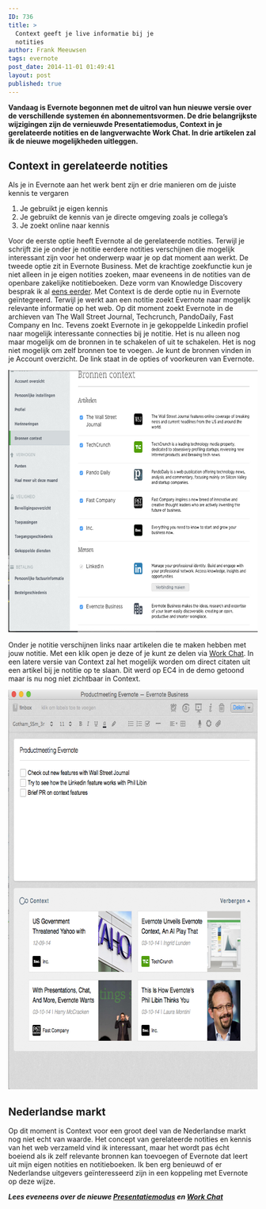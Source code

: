```yaml
---
ID: 736
title: >
  Context geeft je live informatie bij je
  notities
author: Frank Meeuwsen
tags: evernote
post_date: 2014-11-01 01:49:41
layout: post
published: true
---
```

<strong>Vandaag is Evernote begonnen met de uitrol van hun nieuwe versie over de verschillende systemen én abonnementsvormen. De drie belangrijkste wijzigingen zijn de vernieuwde Presentatiemodus, Context in je gerelateerde notities en de langverwachte Work Chat. In drie artikelen zal ik de nieuwe mogelijkheden uitleggen.</strong>

<!--more-->

<h2 id="contextingerelateerdenotities">Context in gerelateerde notities</h2>

Als je in Evernote aan het werk bent zijn er drie manieren om de juiste kennis te vergaren

<ol>
    <li>Je gebruikt je eigen kennis</li>
    <li>Je gebruikt de kennis van je directe omgeving zoals je collega’s</li>
    <li>Je zoekt online naar kennis</li>
</ol>

Voor de eerste optie heeft Evernote al de gerelateerde notities. Terwijl je schrijft zie je onder je notitie eerdere notities verschijnen die mogelijk interessant zijn voor het onderwerp waar je op dat moment aan werkt. De tweede optie zit in Evernote Business. Met de krachtige zoekfunctie kun je niet alleen in je eigen notities zoeken, maar eveneens in de notities van de openbare zakelijke notitieboeken. Deze vorm van Knowledge Discovery besprak ik al <a href="http://allesonthouden.nl/de-3-elementen-van-evernote-business/">eens eerder</a>.
Met Context is de derde optie nu in Evernote geïntegreerd. Terwijl je werkt aan een notitie zoekt Evernote naar mogelijk relevante informatie op het web. Op dit moment zoekt Evernote in de archieven van The Wall Street Journal, Techcrunch, PandoDaily, Fast Company en Inc. Tevens zoekt Evernote in je gekoppelde Linkedin profiel naar mogelijk interessante connecties bij je notitie. Het is nu alleen nog maar mogelijk om de bronnen in te schakelen of uit te schakelen. Het is nog niet mogelijk om zelf bronnen toe te voegen. Je kunt de bronnen vinden in je Account overzicht. De link staat in de opties of voorkeuren van Evernote.

<img class="aligncenter wp-image-737" src="/images/2014/11/Volledige_scherm_31-10-14_22_28.jpg" alt="Volledige_scherm_31-10-14_22_28" width="700" height="529" />

Onder je notitie verschijnen links naar artikelen die te maken hebben met jouw notitie. Met een klik open je deze of je kunt ze delen via <a href="http://allesonthouden.nl/work-chat-brengt-het-gesprek-naar-evernote/">Work Chat</a>. In een latere versie van Context zal het mogelijk worden om direct citaten uit een artikel bij je notitie op te slaan. Dit werd op EC4 in de demo getoond maar is nu nog niet zichtbaar in Context.

<img class="aligncenter size-full wp-image-738" src="/images/2014/11/Volledige_scherm_01-11-14_01_41.jpg" alt="Volledige_scherm_01-11-14_01_41" width="678" height="806" />

<h2 id="nederlandsemarkt">Nederlandse markt</h2>

Op dit moment is Context voor een groot deel van de Nederlandse markt nog niet echt van waarde. Het concept van gerelateerde notities en kennis van het web verzameld vind ik interessant, maar het wordt pas écht boeiend als ik zelf relevante bronnen kan toevoegen of Evernote dat leert uit mijn eigen notities en notitieboeken. Ik ben erg benieuwd of er Nederlandse uitgevers geïnteresseerd zijn in een koppeling met Evernote op deze wijze.

<em><strong>Lees eveneens over de nieuwe <a title="Presenteren in Evernote vernieuwd" href="http://allesonthouden.nl/presenteren-evernote-vernieuwd/">Presentatiemodus</a> en <a title="Work Chat brengt het gesprek naar Evernote" href="http://allesonthouden.nl/work-chat-brengt-het-gesprek-naar-evernote/">Work Chat</a></strong></em>

